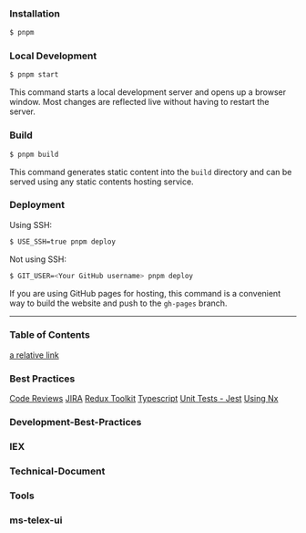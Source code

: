 ### Installation

```bash
$ pnpm
```

### Local Development

```bash
$ pnpm start
```

This command starts a local development server and opens up a browser window. Most changes are reflected live without having to restart the server.

### Build

```bash
$ pnpm build
```

This command generates static content into the `build` directory and can be served using any static contents hosting service.

### Deployment

Using SSH:

```bash
$ USE_SSH=true pnpm deploy
```

Not using SSH:

```bash
$ GIT_USER=<Your GitHub username> pnpm deploy
```

If you are using GitHub pages for hosting, this command is a convenient way to build the website and push to the `gh-pages` branch.


-----------
### Table of Contents

[a relative link](docs/Best%20Practices/Code%20Reviews/Intro.md)


### Best Practices
[Code Reviews](docs/Best%20Practices/Code%20Reviews)
[JIRA](docs/Best%20Practices/JIRA)
[Redux Toolkit](docs/Best%20Practices/Redux%20Toolkit)
[Typescript](docs/Best%20Practices/Typescript)
[Unit Tests - Jest](docs/Best%20Practices/Unit%20Tests%20-%20Jest)
[Using Nx](docs/Best%20Practices/Using%20Nx)
### Development-Best-Practices
### IEX
### Technical-Document
### Tools
### ms-telex-ui